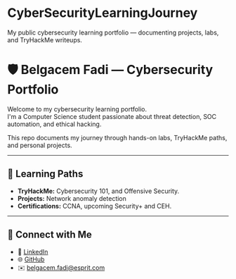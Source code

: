 # CyberSecurityLearningJourney
My public cybersecurity learning portfolio — documenting projects, labs, and TryHackMe writeups.

# 🛡️ Belgacem Fadi — Cybersecurity Portfolio

Welcome to my cybersecurity learning portfolio.  
I'm a Computer Science student passionate about threat detection, SOC automation, and ethical hacking.

This repo documents my journey through hands-on labs, TryHackMe paths, and personal projects.

---

## 📘 Learning Paths
- **TryHackMe:** Cybersecurity 101, and Offensive Security.
- **Projects:** Network anomaly detection
- **Certifications:** CCNA, upcoming Security+ and CEH.

---

## 🔗 Connect with Me
- 💼 [LinkedIn](https://www.linkedin.com/in/belgacem-fadi-832837288)
- 🌐 [GitHub](https://github.com/your-username)
- ✉️ belgacem.fadi@esprit.com

